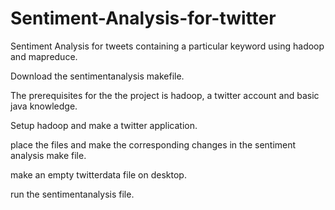 # Sentiment-Analysis-for-twitter
Sentiment Analysis for tweets containing a particular keyword using hadoop and mapreduce.

Download the sentimentanalysis makefile. 

The prerequisites for the the project is hadoop, a twitter account and basic java knowledge.

Setup hadoop and make a twitter application.

place the files and make the corresponding changes in the sentiment analysis make file.

make an empty twitterdata file on desktop.

run the sentimentanalysis file.
